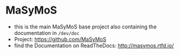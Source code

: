 # MaSyMoS

- this is the main MaSyMoS base project also containing the documentation in `/dev/doc`
- Project: https://github.com/MaSyMoS
- find the Documentation on ReadTheDocs: http://masymos.rtfd.io/
